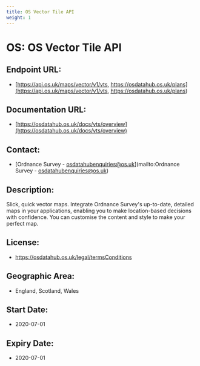 ```yaml
---
title: OS Vector Tile API
weight: 1
---
```


# OS: OS Vector Tile API

## Endpoint URL:
 - [https://api.os.uk/maps/vector/v1/vts, https://osdatahub.os.uk/plans](https://api.os.uk/maps/vector/v1/vts, https://osdatahub.os.uk/plans)

## Documentation URL:
 - [https://osdatahub.os.uk/docs/vts/overview](https://osdatahub.os.uk/docs/vts/overview)

## Contact:
 - [Ordnance Survey - <osdatahubenquiries@os.uk>](mailto:Ordnance Survey - <osdatahubenquiries@os.uk>)

## Description:
Slick, quick vector maps. Integrate Ordnance Survey's up-to-date, detailed maps in your applications, enabling you to make location-based decisions with confidence. You can customise the content and style to make your perfect map.

## License:
 - https://osdatahub.os.uk/legal/termsConditions

## Geographic Area:
 - England, Scotland, Wales

## Start Date:
 - 2020-07-01

## Expiry Date:
 - 2020-07-01


